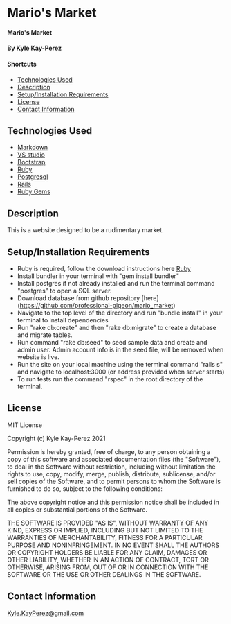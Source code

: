 # Mario's Market 

#### Mario's Market

#### By Kyle Kay-Perez

#### Shortcuts
- [Technologies Used](#technologies-used)
- [Description](#description)
- [Setup/Installation Requirements](#setup/installation-requirements)
- [License](#license)
- [Contact Information](#contact-information)

## Technologies Used

* [Markdown](https://www.markdownguide.org/)
* [VS studio](https://code.visualstudio.com/)
* [Bootstrap](https://getbootstrap.com/)
* [Ruby](https://www.ruby-lang.org/en/)
* [Postgresql](https://www.postgresql.org/)
* [Rails](https://rubyonrails.org/)
* [Ruby Gems](https://rubygems.org/)

## Description

This is a website designed to be a rudimentary market.

## Setup/Installation Requirements

* Ruby is required, follow the download instructions here [Ruby](https://www.ruby-lang.org/en/)
* Install bundler in your terminal with "gem install bundler"
* Install postgres if not already installed and run the terminal command "postgres" to open a SQL server.
* Download database from github repository [here] (https://github.com/professional-pigeon/mario_market)
* Navigate to the top level of the directory and run "bundle install" in your terminal to install dependencies
* Run "rake db:create" and then "rake db:migrate" to create a database and migrate tables.
* Run command "rake db:seed" to seed sample data and create and admin user. Admin account info is in the seed file, will be removed when website is live.
* Run the site on your local machine using the terminal command "rails s" and navigate to localhost:3000 (or address provided when server starts)
* To run tests run the command "rspec" in the root directory of the terminal.

## License

MIT License

Copyright (c) Kyle Kay-Perez 2021

Permission is hereby granted, free of charge, to any person obtaining a copy of this software and associated documentation files (the "Software"), to deal in the Software without restriction, including without limitation the rights to use, copy, modify, merge, publish, distribute, sublicense, and/or sell copies of the Software, and to permit persons to whom the Software is furnished to do so, subject to the following conditions:

The above copyright notice and this permission notice shall be included in all copies or substantial portions of the Software.

THE SOFTWARE IS PROVIDED "AS IS", WITHOUT WARRANTY OF ANY KIND, EXPRESS OR IMPLIED, INCLUDING BUT NOT LIMITED TO THE WARRANTIES OF MERCHANTABILITY, FITNESS FOR A PARTICULAR PURPOSE AND NONINFRINGEMENT. IN NO EVENT SHALL THE AUTHORS OR COPYRIGHT HOLDERS BE LIABLE FOR ANY CLAIM, DAMAGES OR OTHER LIABILITY, WHETHER IN AN ACTION OF CONTRACT, TORT OR OTHERWISE, ARISING FROM, OUT OF OR IN CONNECTION WITH THE SOFTWARE OR THE USE OR OTHER DEALINGS IN THE SOFTWARE.

## Contact Information

Kyle.KayPerez@gmail.com